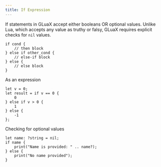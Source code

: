 ```yaml
---
title: If Expression
---
```


If statements in GLuaX accept either booleans OR optional values. Unlike Lua, which accepts any value as truthy or falsy, GLuaX requires explicit checks for `nil` values.

```gluax
if cond {
    // then block
} else if other_cond {
    // else-if block
} else {
    // else block
}
```

As an expression

```gluax
let v = 0;
let result = if v == 0 {
    0
} else if v > 0 {
    1
} else {
    -1
};
```

Checking for optional values

```gluax
let name: ?string = nil;
if name {
    print("Name is provided: " .. name?);
} else {
    print("No name provided");
}
```
